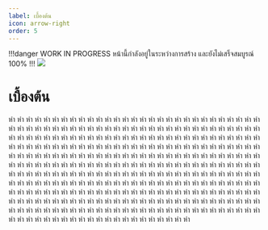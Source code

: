 ```yaml
---
label: เบื้องต้น
icon: arrow-right
order: 5
---
```

!!!danger WORK IN PROGRESS
หน้านี้กำลังอยู่ในระหว่างการสร้าง และยังไม่เสร็จสมบูรณ์ 100%
!!!
![](https://cdn.discordapp.com/attachments/531833851375386634/1061967164137033829/image.png)
# เบื้องต้น
หำ หำ หำ หำ หำ หำ หำ หำ หำ หำ หำ หำ หำ หำ หำ หำ หำ หำ หำ หำ หำ หำ หำ หำ หำ หำ หำ หำ หำ หำ หำ หำ หำ หำ หำ หำ หำ หำ หำ หำ หำ หำ หำ หำ หำ หำ หำ หำ หำ หำ หำ หำ หำ หำ หำ หำ หำ หำ หำ หำ หำ หำ หำ หำ หำ หำ หำ หำ หำ หำ หำ หำ หำ หำ หำ หำ หำ หำ หำ หำ หำ หำ หำ หำ หำ หำ หำ หำ หำ หำ หำ หำ หำ หำ หำ หำ หำ หำ หำ หำ หำ หำ หำ หำ หำ หำ หำ หำ หำ หำ หำ หำ หำ หำ หำ หำ หำ หำ หำ หำ หำ หำ หำ หำ หำ หำ หำ หำ หำ หำ หำ หำ หำ หำ หำ หำ หำ หำ หำ หำ หำ หำ หำ หำ หำ หำ หำ หำ หำ หำ หำ หำ หำ หำ หำ หำ หำ หำ หำ หำ หำ หำ หำ หำ หำ หำ หำ หำ หำ หำ หำ หำ หำ หำ หำ หำ หำ หำ หำ หำ หำ หำ หำ หำ หำ หำ หำ หำ หำ หำ หำ หำ หำ หำ หำ หำ หำ หำ หำ หำ หำ หำ หำ หำ หำ หำ หำ หำ หำ หำ หำ หำ หำ หำ หำ หำ หำ หำ หำ หำ หำ หำ หำ หำ หำ หำ หำ หำ หำ หำ หำ หำ หำ หำ หำ หำ หำ หำ หำ หำ หำ หำ หำ หำ หำ หำ หำ หำ หำ หำ หำ หำ หำ หำ หำ หำ หำ หำ หำ หำ หำ หำ หำ หำ หำ หำ หำ หำ หำ หำ หำ หำ หำ หำ หำ หำ หำ หำ หำ หำ หำ หำ หำ หำ หำ หำ หำ หำ หำ หำ หำ หำ หำ หำ หำ หำ หำ หำ หำ หำ หำ หำ หำ หำ หำ หำ หำ หำ หำ หำ หำ หำ หำ หำ หำ หำ หำ หำ หำ หำ หำ หำ หำ หำ หำ หำ หำ หำ หำ หำ หำ หำ หำ หำ หำ หำ หำ หำ หำ หำ 
